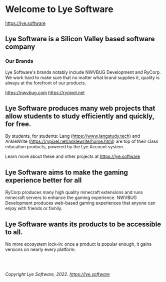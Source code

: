# Welcome to Lye Software
https://lye.software
## Lye Software is a Silicon Valley based software company


### Our Brands

Lye Software's brands notably include NWVBUG Development and RyCorp. We work hard to make sure that no matter what brand supplies it, quality is always at the forefront of our products. 

https://nwvbug.com
https://rypixel.net


## Lye Software produces many web projects that allow students to study efficiently and quickly, for free. 

By students, for students: Lang (https://www.langstudy.tech) and AnkleWrite (https://rypixel.net/anklewrite/home.html) are top of their class education products, powered by the Lye Account system. 

Learn more about these and other projects at https://lye.software


## Lye Software aims to make the gaming experience better for all

RyCorp produces many high quality minecraft extensions and runs minecraft servers to enhance the gaming experience.
NWVBUG Development produces web-based gaming experiences that anyone can enjoy with friends or family. 


## Lye Software wants its products to be accessible to all.

No more ecosystem lock-in: once a product is popular enough, it gains versions on nearly every platform.





<br>
<br>

*Copyright Lye Software, 2022. https://lye.software*
